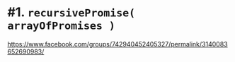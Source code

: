 # \#1. `recursivePromise( arrayOfPromises )`

https://www.facebook.com/groups/742940452405327/permalink/3140083652690983/
